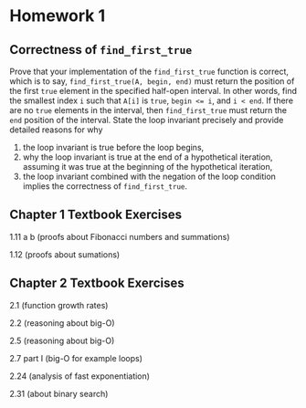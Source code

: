 # Homework 1

## Correctness of `find_first_true`

Prove that your implementation of the `find_first_true` function is
correct, which is to say, `find_first_true(A, begin, end)` must return
the position of the first `true` element in the specified half-open
interval. In other words, find the smallest index `i` such that `A[i]`
is `true`, `begin <= i`, and `i < end`.  If there are no `true`
elements in the interval, then `find_first_true` must return the `end`
position of the interval.  State the loop invariant precisely and
provide detailed reasons for why

1. the loop invariant is true before the loop begins,
2. why the loop invariant is true at the end of a hypothetical
   iteration, assuming it was true at the beginning of the
   hypothetical iteration,
3. the loop invariant combined with the negation of the loop condition
   implies the correctness of `find_first_true`.

## Chapter 1 Textbook Exercises

1.11 a b (proofs about Fibonacci numbers and summations)

1.12  (proofs about sumations)


## Chapter 2 Textbook Exercises

2.1 (function growth rates)

2.2 (reasoning about big-O)

2.5 (reasoning about big-O)

2.7 part I (big-O for example loops)

2.24 (analysis of fast exponentiation)

2.31 (about binary search)
